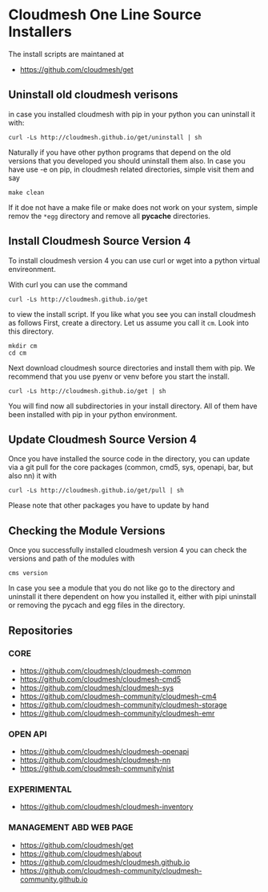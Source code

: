 # Cloudmesh One Line Source Installers 


The install scripts are maintaned at

* <https://github.com/cloudmesh/get>

## Uninstall old cloudmesh verisons

in case you installed cloudmesh with pip in your python you can uninstall it with:

    curl -Ls http://cloudmesh.github.io/get/uninstall | sh

Naturally if you have other python programs that depend on the old versions that
you developed you should uninstall them also. In case you have use -e on pip, in
cloudmesh related directories, simple visit them and say

    make clean

If it doe not have a make file or make does not work on your system, simple
remov the `*egg` directory and remove all __pycache__ directories.


## Install Cloudmesh Source Version 4

To install cloudmesh version 4 you can use curl or wget into a python virtual
envireonment.


With curl you can use the command 

    curl -Ls http://cloudmesh.github.io/get

to view the install script. If you like what you see you can install cloudmesh
as follows First, create a directory. Let us assume you call it `cm`. Look into
this directory.

    mkdir cm
    cd cm
    
Next download cloudmesh source directories and install them with pip. We recommend 
that you use pyenv or venv before you start the install.

    curl -Ls http://cloudmesh.github.io/get | sh 
    
You will find now all subdirectories in your install directory. All of them have been 
installed with pip in your python environment.    

## Update Cloudmesh Source Version 4

Once you have installed the source code in the directory, you can update via a
git pull for the core packages (common, cmd5, sys, openapi, bar, but also nn) it
with

    curl -Ls http://cloudmesh.github.io/get/pull | sh
    
  Please note that other packages you have to update by hand


## Checking the Module Versions

Once you successfully installed cloudmesh version 4 you can check the versions
and path of the modules with

    cms version

In case you see a module that you do not like go to the directory and uninstall
it there dependent on how you installed it, either with pipi uninstall or
removing the pycach and egg files in the directory.

## Repositories


### CORE

* https://github.com/cloudmesh/cloudmesh-common
* https://github.com/cloudmesh/cloudmesh-cmd5
* https://github.com/cloudmesh/cloudmesh-sys
* https://github.com/cloudmesh-community/cloudmesh-cm4
* https://github.com/cloudmesh-community/cloudmesh-storage
* https://github.com/cloudmesh-community/cloudmesh-emr

### OPEN API

* https://github.com/cloudmesh/cloudmesh-openapi
* https://github.com/cloudmesh/cloudmesh-nn
* https://github.com/cloudmesh-community/nist

### EXPERIMENTAL

* https://github.com/cloudmesh/cloudmesh-inventory

### MANAGEMENT ABD WEB PAGE

* https://github.com/cloudmesh/get
* https://github.com/cloudmesh/about
* https://github.com/cloudmesh/cloudmesh.github.io
* https://github.com/cloudmesh-community/cloudmesh-community.github.io

